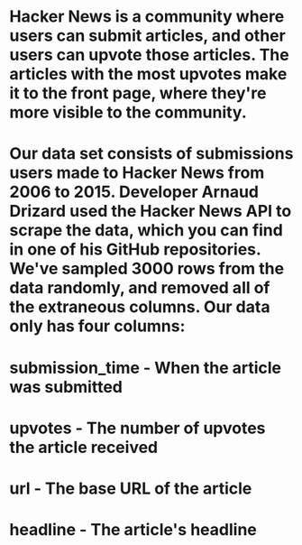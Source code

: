 # Hacker News is a community where users can submit articles, and other users can upvote those articles. The articles with the most upvotes make it to the front page, where they're more visible to the community.

# Our data set consists of submissions users made to Hacker News from 2006 to 2015. Developer Arnaud Drizard used the Hacker News API to scrape the data, which you can find in one of his GitHub repositories. We've sampled 3000 rows from the data randomly, and removed all of the extraneous columns. Our data only has four columns:

# submission_time - When the article was submitted
# upvotes - The number of upvotes the article received
# url - The base URL of the article
# headline - The article's headline
